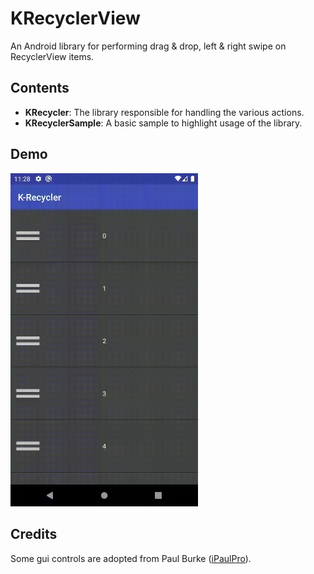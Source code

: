 # KRecyclerView

An Android library for performing drag & drop, left & right swipe on RecyclerView items.

## Contents
- **KRecycler**: The library responsible for handling the various actions.
- **KRecyclerSample**: A basic sample to highlight usage of the library.

## Demo

<img src="demo.gif" alt="drawing" width="300"/>


## Credits
Some gui controls are adopted from Paul Burke ([iPaulPro](https://github.com/iPaulPro)).
